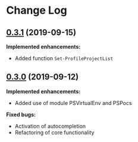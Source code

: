 # Change Log

## [0.3.1](https://github.com/wbrandenburger/SCiProfile/tree/0.3.1) (2019-09-15)

**Implemented enhancements:**

- Added function `Set-ProfileProjectList`

## [0.3.0](https://github.com/wbrandenburger/SCiProfile/tree/0.3.0) (2019-09-12)

**Implemented enhancements:**

- Added use of module PSVirtualEnv and PSPocs

**Fixed bugs:**

- Activation of autocompletion
- Refactoring of core functionality

